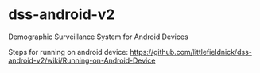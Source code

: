 # dss-android-v2
Demographic Surveillance System for Android Devices

Steps for running on android device: https://github.com/littlefieldnick/dss-android-v2/wiki/Running-on-Android-Device 
